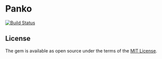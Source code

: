 # Panko

[![Build Status](https://travis-ci.org/yosiat/panko.svg?branch=master)](https://travis-ci.org/yosiat/panko)


## License
The gem is available as open source under the terms of the [MIT License](http://opensource.org/licenses/MIT).

